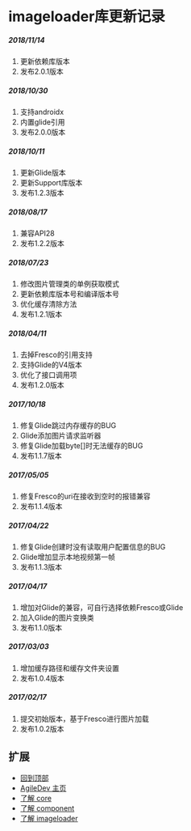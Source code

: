 # imageloader库更新记录

##### 2018/11/14
1. 更新依赖库版本
2. 发布2.0.1版本

##### 2018/10/30
1. 支持androidx
2. 内置glide引用
3. 发布2.0.0版本

##### 2018/10/11
1. 更新Glide版本
2. 更新Support库版本
3. 发布1.2.3版本

##### 2018/08/17
1. 兼容API28
2. 发布1.2.2版本

##### 2018/07/23
1. 修改图片管理类的单例获取模式
2. 更新依赖库版本号和编译版本号
3. 优化缓存清除方法
4. 发布1.2.1版本

##### 2018/04/11
1. 去掉Fresco的引用支持
2. 支持Glide的V4版本
3. 优化了接口调用项
4. 发布1.2.0版本

##### 2017/10/18
1. 修复Glide跳过内存缓存的BUG
2. Glide添加图片请求监听器
3. 修复Glide加载byte[]时无法缓存的BUG
4. 发布1.1.7版本

##### 2017/05/05
1. 修复Fresco的uri在接收到空时的报错兼容
2. 发布1.1.4版本

##### 2017/04/22
1. 修复Glide创建时没有读取用户配置信息的BUG
2. Glide增加显示本地视频第一帧
3. 发布1.1.3版本

##### 2017/04/17
1. 增加对Glide的兼容，可自行选择依赖Fresco或Glide
2. 加入Glide的图片变换类
3. 发布1.1.0版本

##### 2017/03/03
1. 增加缓存路径和缓存文件夹设置
2. 发布1.0.4版本

##### 2017/02/17
1. 提交初始版本，基于Fresco进行图片加载
2. 发布1.0.2版本

## 扩展
- [回到顶部](https://github.com/LZ9/AgileDev/blob/master/imageloader/readme_imageloader_update.md#imageloader库更新记录)
- [AgileDev 主页](https://github.com/LZ9/AgileDev)
- [了解 core](https://github.com/LZ9/AgileDev/blob/master/core/readme_core.md)
- [了解 component](https://github.com/LZ9/AgileDev/blob/master/component/readme_component.md)
- [了解 imageloader](https://github.com/LZ9/AgileDev/blob/master/imageloader/readme_imageloader.md)
